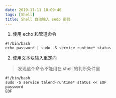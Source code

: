 ```yaml
---
date: 2019-11-11 10:09:46
tags: [Shell]
title: Shell 自动输入 sudo 密码
---
```


1. 使用 echo 和管道命令

```
#!/bin/bash
echo password | sudo -S service runtime* status
```

2. 使用文本块输入重定向

> 发现这个命令不能用在 shell 的判断条件里

```shell
#!/bin/bash
sudo -S service talend-runtime* status << EOF
password
EOF
```

